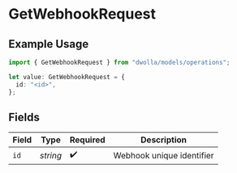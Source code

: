 # GetWebhookRequest

## Example Usage

```typescript
import { GetWebhookRequest } from "dwolla/models/operations";

let value: GetWebhookRequest = {
  id: "<id>",
};
```

## Fields

| Field                     | Type                      | Required                  | Description               |
| ------------------------- | ------------------------- | ------------------------- | ------------------------- |
| `id`                      | *string*                  | :heavy_check_mark:        | Webhook unique identifier |